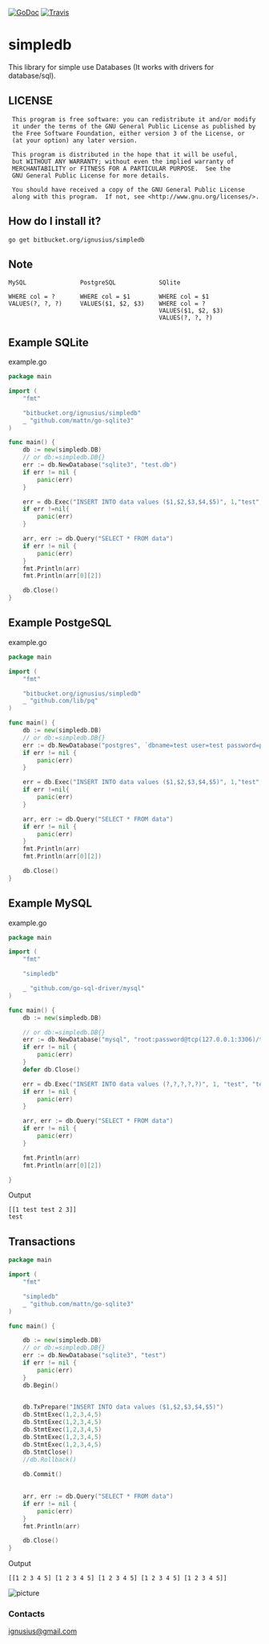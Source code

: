 [![GoDoc](https://godoc.org/github.com/"github.com/ignusius/simpledb"?status.svg)](http://godoc.org/github.com/ignusius/simpledb)
[![Travis](https://travis-ci.org/ignusius/simpledb.svg)](https://travis-ci.org/ignusius/simpledb)

# simpledb #

This library for simple use Databases (It works with drivers for database/sql).

## LICENSE ##
```
 This program is free software: you can redistribute it and/or modify
 it under the terms of the GNU General Public License as published by
 the Free Software Foundation, either version 3 of the License, or
 (at your option) any later version.

 This program is distributed in the hope that it will be useful,
 but WITHOUT ANY WARRANTY; without even the implied warranty of
 MERCHANTABILITY or FITNESS FOR A PARTICULAR PURPOSE.  See the
 GNU General Public License for more details.

 You should have received a copy of the GNU General Public License
 along with this program.  If not, see <http://www.gnu.org/licenses/>.
```
## How do I install it? ##
```
go get bitbucket.org/ignusius/simpledb
```

## Note ##

```
MySQL               PostgreSQL            SQlite

WHERE col = ?       WHERE col = $1        WHERE col = $1 
VALUES(?, ?, ?)     VALUES($1, $2, $3)    WHERE col = ?
                                          VALUES($1, $2, $3) 
										  VALUES(?, ?, ?)
```

## Example SQLite ##

example.go

```go
package main

import (
	"fmt"

	"bitbucket.org/ignusius/simpledb"
	_ "github.com/mattn/go-sqlite3"
)

func main() {
	db := new(simpledb.DB)
	// or db:=simpledb.DB{}
	err := db.NewDatabase("sqlite3", "test.db")
	if err != nil {
		panic(err)
	}

	err = db.Exec("INSERT INTO data values ($1,$2,$3,$4,$5)", 1,"test","test",2,3)
	if err !=nil{
		panic(err)
	}

	arr, err := db.Query("SELECT * FROM data")
	if err != nil {
		panic(err)
	}
	fmt.Println(arr)
	fmt.Println(arr[0][2])

	db.Close()
}
```

## Example PostgeSQL ##

example.go
```go
package main

import (
	"fmt"

	"bitbucket.org/ignusius/simpledb"
	_ "github.com/lib/pq"
)

func main() {
	db := new(simpledb.DB)
	// or db:=simpledb.DB{}
	err := db.NewDatabase("postgres", `dbname=test user=test password=pass host=localhost port=5432  sslmode=disable`)
	if err != nil {
		panic(err)
	}

	err = db.Exec("INSERT INTO data values ($1,$2,$3,$4,$5)", 1,"test","test",2,3)
	if err !=nil{
		panic(err)
	}

	arr, err := db.Query("SELECT * FROM data")
	if err != nil {
		panic(err)
	}
	fmt.Println(arr)
	fmt.Println(arr[0][2])

	db.Close()
}
```

## Example MySQL ##

example.go

```go
package main

import (
	"fmt"

	"simpledb"

	_ "github.com/go-sql-driver/mysql"
)

func main() {
	db := new(simpledb.DB)

	// or db:=simpledb.DB{}
	err := db.NewDatabase("mysql", "root:password@tcp(127.0.0.1:3306)/test")
	if err != nil {
		panic(err)
	}
	defer db.Close()

	err = db.Exec("INSERT INTO data values (?,?,?,?,?)", 1, "test", "test", 2, 3)
	if err != nil {
		panic(err)
	}

	arr, err := db.Query("SELECT * FROM data")
	if err != nil {
		panic(err)
	}

	fmt.Println(arr)
	fmt.Println(arr[0][2])

}
```

Output
```
[[1 test test 2 3]]
test
```

## Transactions ##

```go
package main

import (
    "fmt"

    "simpledb"
    _ "github.com/mattn/go-sqlite3"
)

func main() {

    db := new(simpledb.DB)
    // or db:=simpledb.DB{}
    err := db.NewDatabase("sqlite3", "test")
    if err != nil {
        panic(err)
    }
    db.Begin()
    

    db.TxPrepare("INSERT INTO data values ($1,$2,$3,$4,$5)")
    db.StmtExec(1,2,3,4,5)
    db.StmtExec(1,2,3,4,5)
    db.StmtExec(1,2,3,4,5)
    db.StmtExec(1,2,3,4,5)
    db.StmtExec(1,2,3,4,5)
	db.StmtClose()
    //db.Rollback()
 
    db.Commit()
   

    arr, err := db.Query("SELECT * FROM data")
    if err != nil {
        panic(err)
    }
    fmt.Println(arr)

    db.Close()
}
```
Output
```
[[1 2 3 4 5] [1 2 3 4 5] [1 2 3 4 5] [1 2 3 4 5] [1 2 3 4 5]]
```

![picture](examples/lulz.jpg)

### Contacts ###

ignusius@gmail.com
